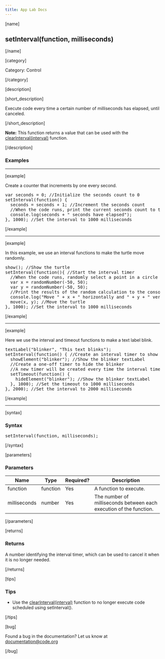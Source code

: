 ```yaml
---
title: App Lab Docs
---
```


[name]

## setInterval(function, milliseconds)

[/name]


[category]

Category: Control

[/category]

[description]

[short_description]

Execute code every time a certain number of milliseconds has elapsed, until canceled.

[/short_description]

**Note:** This function returns a value that can be used with the [clearInterval(interval)](/applab/docs/clearInterval) function.

[/description]

### Examples
____________________________________________________

[example]

Create a counter that increments by one every second.
<pre>
var seconds = 0; //Initialize the seconds count to 0
setInterval(function() {
  seconds = seconds + 1; //Increment the seconds count
  //When the code runs, print the current seconds count to the debugging console
  console.log(seconds + " seconds have elapsed");
}, 1000); //Set the interval to 1000 milliseconds
</pre>

[/example]

____________________________________________________

[example]

In this example, we use an interval functions to make the turtle move randomly.
<pre>
show(); //Show the turtle
setInterval(function(){ //Start the interval timer
  //When the code runs, randomly select a point in a circle of radius 50
  var x = randomNumber(-50, 50);
  var y = randomNumber(-50, 50);
  //Print the results of the random calculation to the console
  console.log("Move " + x + " horizontally and " + y + " vertically.");
  move(x, y); //Move the turtle
}, 1000); //Set the interval to 1000 milliseconds
</pre>


[/example]

____________________________________________________

[example]

Here we use the interval and timeout functions to make a text label blink.
<pre>
textLabel("blinker", "This text blinks");
setInterval(function() { //Create an interval timer to show the blinker
  showElement("blinker"); //Show the blinker textLabel
  //Create a one-off timer to hide the blinker
  //A new timer will be created every time the interval timer runs
  setTimeout(function() {
    hideElement("blinker"); //Show the blinker textLabel
  }, 1000); //Set the timeout to 1000 milliseconds
}, 2000); //Set the interval to 2000 milliseconds
</pre>

[/example]

____________________________________________________

[syntax]

### Syntax
<pre>
setInterval(function, milliseconds);
</pre>

[/syntax]

[parameters]

### Parameters

| Name  | Type | Required? | Description |
|-----------------|------|-----------|-------------|
| function | function | Yes | A function to execute.  |
| milliseconds | number | Yes | The number of milliseconds between each execution of the function.  |

[/parameters]

[returns]

### Returns
A number identifying the interval timer, which can be used to cancel it when it is no longer needed.

[/returns]

[tips]

### Tips
- Use the [clearInterval(interval)](/applab/docs/clearInterval) function to no longer execute code scheduled using setInterval().

[/tips]

[bug]

Found a bug in the documentation? Let us know at documentation@code.org

[/bug]
